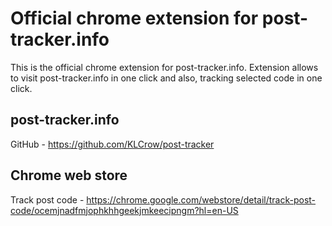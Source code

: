 # Official chrome extension for post-tracker.info

This is the official chrome extension for post-tracker.info. Extension allows to visit post-tracker.info in one click
and also, tracking selected code in one click.

## post-tracker.info

GitHub - https://github.com/KLCrow/post-tracker

## Chrome web store

Track post code - https://chrome.google.com/webstore/detail/track-post-code/ocemjnadfmjophkhhgeekjmkeecipngm?hl=en-US

